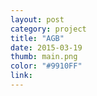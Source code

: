 ```yaml
---
layout: post
category: project
title: "AGB"
date: 2015-03-19
thumb: main.png
color: "#9910FF"
link: 
---
```


